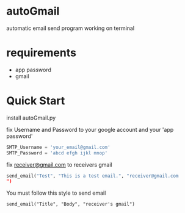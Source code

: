 # autoGmail
automatic email send program working on terminal

# requirements
- app password
- gmail

# Quick Start
install autoGmail.py

fix Username and Password to your google account and your 'app password'
```python
SMTP_Username = 'your_email@gmail.com'
SMTP_Password = 'abcd efgh ijkl mnop'
```

fix receiver@gmail.com to receivers gmail
```python
send_email("Test", "This is a test email.", "receiver@gmail.com
")
```

You must follow this style to send email
```
send_email("Title", "Body", "receiver's gmail")
```
